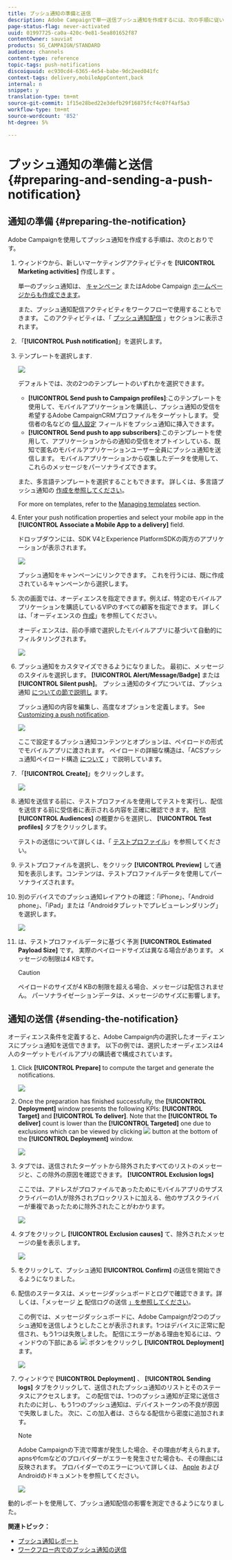 ```yaml
---
title: プッシュ通知の準備と送信
description: Adobe Campaignで単一送信プッシュ通知を作成するには、次の手順に従います。
page-status-flag: never-activated
uuid: 01997725-ca0a-420c-9e81-5ea801652f87
contentOwner: sauviat
products: SG_CAMPAIGN/STANDARD
audience: channels
content-type: reference
topic-tags: push-notifications
discoiquuid: ec930cd4-6365-4e54-babe-9dc2eed041fc
context-tags: delivery,mobileAppContent,back
internal: n
snippet: y
translation-type: tm+mt
source-git-commit: 1f15e28bed22e3defb29f16875fcf4c07f4af5a3
workflow-type: tm+mt
source-wordcount: '852'
ht-degree: 5%

---
```



# プッシュ通知の準備と送信{#preparing-and-sending-a-push-notification}

## 通知の準備 {#preparing-the-notification}

Adobe Campaignを使用してプッシュ通知を作成する手順は、次のとおりです。

1. ウィンドウから、新しいマーケティングアクティビティを **[!UICONTROL Marketing activities]** 作成します [](../../start/using/marketing-activities.md#creating-a-marketing-activity)。

   単一のプッシュ通知は、 [キャンペーン](../../start/using/marketing-activities.md#creating-a-marketing-activity) またはAdobe Campaign [ホームページからも作成できます](../../start/using/interface-description.md#home-page)。

   また、プッシュ通知配信アクティビティをワークフローで使用することもできます。 このアクティビティは、「 [プッシュ通知配信](../../automating/using/push-notification-delivery.md) 」セクションに表示されます。

1. 「**[!UICONTROL Push notification]**」を選択します。
1. テンプレートを選択します.

   ![](assets/push_notif_type.png)

   デフォルトでは、次の2つのテンプレートのいずれかを選択できます。

   * **[!UICONTROL Send push to Campaign profiles]**:このテンプレートを使用して、モバイルアプリケーションを購読し、プッシュ通知の受信を希望するAdobe CampaignCRMプロファイルをターゲットします。 受信者の名などの [個人設定](../../designing/using/personalization.md#inserting-a-personalization-field) フィールドをプッシュ通知に挿入できます。
   * **[!UICONTROL Send push to app subscribers]**:このテンプレートを使用して、アプリケーションからの通知の受信をオプトインしている、既知で匿名のモバイルアプリケーションユーザー全員にプッシュ通知を送信します。 モバイルアプリケーションから収集したデータを使用して、これらのメッセージをパーソナライズできます。

   また、多言語テンプレートを選択することもできます。 詳しくは、多言語プッシュ通知の [作成を参照してください](../../channels/using/creating-a-multilingual-push-notification.md)。

   For more on templates, refer to the [Managing templates](../../start/using/marketing-activity-templates.md) section.

1. Enter your push notification properties and select your mobile app in the **[!UICONTROL Associate a Mobile App to a delivery]** field.

   ドロップダウンには、SDK V4とExperience PlatformSDKの両方のアプリケーションが表示されます。

   ![](assets/push_notif_properties.png)

   プッシュ通知をキャンペーンにリンクできます。 これを行うには、既に作成されているキャンペーンから選択します。

1. 次の画面では、オーディエンスを指定できます。例えば、特定のモバイルアプリケーションを購読しているVIPのすべての顧客を指定できます。 詳しくは、「オーディエンスの [作成](../../audiences/using/creating-audiences.md)」を参照してください。

   オーディエンスは、前の手順で選択したモバイルアプリに基づいて自動的にフィルタリングされます。

   ![](assets/push_notif_audience.png)

1. プッシュ通知をカスタマイズできるようになりました。 最初に、メッセージのスタイルを選択します。 **[!UICONTROL Alert/Message/Badge]** または **[!UICONTROL Silent push]**。 プッシュ通知のタイプについては、プッシュ通知 [についての節で説明し](../../channels/using/about-push-notifications.md) ます。

   プッシュ通知の内容を編集し、高度なオプションを定義します。 See [Customizing a push notification](../../channels/using/customizing-a-push-notification.md).

   ![](assets/push_notif_content.png)

   ここで設定するプッシュ通知コンテンツとオプションは、ペイロードの形式でモバイルアプリに渡されます。 ペイロードの詳細な構造は、「ACSプッシュ通知ペイロード構造 [について](https://docs.adobe.com/content/help/ja-JP/campaign-standard/using/communication-channels/push-notifications/push-payload.translate.html) 」で説明しています。

1. 「**[!UICONTROL Create]**」をクリックします。

   ![](assets/push_notif_content_2.png)

1. 通知を送信する前に、テストプロファイルを使用してテストを実行し、配信を送信する前に受信者に表示される内容を正確に確認できます。 配信 **[!UICONTROL Audiences]** の概要からを選択し、 **[!UICONTROL Test profiles]** タブをクリックします。

   テストの送信について詳しくは、「 [テストプロファイル](../../sending/using/sending-proofs.md)」を参照してください。

1. テストプロファイルを選択し、をクリック **[!UICONTROL Preview]** して通知を表示します。コンテンツは、テストプロファイルデータを使用してパーソナライズされます。
1. 別のデバイスでのプッシュ通知レイアウトの確認：「iPhone」、「Android phone」、「iPad」または「Androidタブレットでプレビューレンダリング」を選択します。

   ![](assets/push_notif_preview.png)

1. は、テストプロファイルデータに基づく予測 **[!UICONTROL Estimated Payload Size]** です。 実際のペイロードサイズは異なる場合があります。 メッセージの制限は4 KBです。

   >[!CAUTION]
   >
   >ペイロードのサイズが4 KBの制限を超える場合、メッセージは配信されません。 パーソナライゼーションデータは、メッセージのサイズに影響します。

## 通知の送信 {#sending-the-notification}

オーディエンス条件を定義すると、Adobe Campaign内の選択したオーディエンスにプッシュ通知を送信できます。 以下の例では、選択したオーディエンスは4人のターゲットモバイルアプリの購読者で構成されています。

1. Click **[!UICONTROL Prepare]** to compute the target and generate the notifications.

   ![](assets/push_send_1.png)

1. Once the preparation has finished successfully, the **[!UICONTROL Deployment]** window presents the following KPIs: **[!UICONTROL Target]** and **[!UICONTROL To deliver]**. Note that the **[!UICONTROL To deliver]** count is lower than the **[!UICONTROL Targeted]** one due to exclusions which can be viewed by clicking ![](assets/lp_link_properties.png) button at the bottom of the **[!UICONTROL Deployment]** window.

   ![](assets/push_send_2.png)

1. タブでは、送信されたターゲットから除外されたすべてのリストのメッセージと、この除外の原因を確認できます。 **[!UICONTROL Exclusion logs]**

   ここでは、アドレスがプロファイルであったためにモバイルアプリのサブスクライバーの1人が除外されブロックリストに加える、他のサブスクライバーが重複であったために除外されたことがわかります。

   ![](assets/push_send_5.png)

1. タブをクリックし **[!UICONTROL Exclusion causes]** て、除外されたメッセージの量を表示します。

   ![](assets/push_send_7.png)

1. をクリックして、プッシュ通知 **[!UICONTROL Confirm]** の送信を開始できるようになりました。
1. 配信のステータスは、メッセージダッシュボードとログで確認できます。詳しくは、「メッセージ [と](../../sending/using/confirming-the-send.md) 配信ログの送信 [」を参照してください](../../sending/using/monitoring-a-delivery.md#delivery-logs)。

   この例では、メッセージダッシュボードに、Adobe Campaignが2つのプッシュ通知を送信しようとしたことが表示されます。1つはデバイスに正常に配信され、もう1つは失敗しました。 配信にエラーがある理由を知るには、ウィンドウの下部にある ![](assets/lp_link_properties.png) ボタンをクリックし **[!UICONTROL Deployment]** ます。

   ![](assets/push_send_4.png)

1. ウィンドウで **[!UICONTROL Deployment]** 、 **[!UICONTROL Sending logs]** タブをクリックして、送信されたプッシュ通知のリストとそのステータスにアクセスします。 この配信では、1つのプッシュ通知が正常に送信されたのに対し、もう1つのプッシュ通知は、デバイストークンの不良が原因で失敗しました。 次に、この加入者は、さらなる配信から密度に追加されます。

   >[!NOTE]
   >
   >Adobe Campaignの下流で障害が発生した場合、その理由が考えられます。 apnsやfcmなどのプロバイダーがエラーを発生させた場合も、その理由には反映されます。 プロバイダーでのエラーについて詳しくは、 [Apple](https://developer.apple.com/library/content/documentation/NetworkingInternet/Conceptual/RemoteNotificationsPG/CommunicatingwithAPNs.html) および [](https://firebase.google.com/docs/cloud-messaging/http-server-ref) Androidのドキュメントを参照してください。

   ![](assets/push_send_6.png)

動的レポートを使用して、プッシュ通知配信の影響を測定できるようになりました。

**関連トピック：**

* [プッシュ通知レポート](../../reporting/using/push-notification-report.md)
* [ワークフロー内でのプッシュ通知の送信](../../automating/using/push-notification-delivery.md)

